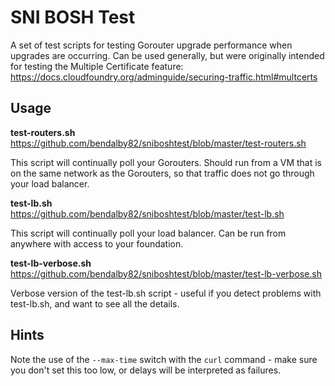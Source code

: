 # SNI BOSH Test
A set of test scripts for testing Gorouter upgrade performance when upgrades are occurring. Can be used generally, but were originally intended for testing the Multiple Certificate feature:  
https://docs.cloudfoundry.org/adminguide/securing-traffic.html#multcerts

## Usage

**test-routers.sh**    
https://github.com/bendalby82/sniboshtest/blob/master/test-routers.sh  

This script will continually poll your Gorouters. Should run from a VM that is on the same network as the Gorouters, so that traffic does not go through your load balancer.  

**test-lb.sh**   
https://github.com/bendalby82/sniboshtest/blob/master/test-lb.sh  

This script will continually poll your load balancer.  Can be run from anywhere with access to your foundation.  

**test-lb-verbose.sh**    
https://github.com/bendalby82/sniboshtest/blob/master/test-lb-verbose.sh  

Verbose version of the test-lb.sh script - useful if you detect problems with test-lb.sh, and want to see all the details.

## Hints

Note the use of the `--max-time` switch with the `curl` command - make sure you don't set this too low, or delays will be interpreted as failures.
